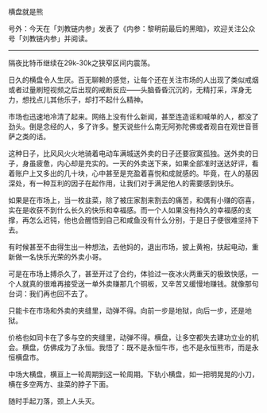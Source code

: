 
横盘就是熊

号外：今天在「刘教链内参」发表了《内参：黎明前最后的黑暗》，欢迎关注公众号「刘教链内参」并阅读。

---

隔夜比特币继续在29k-30k之狭窄区间内震荡。

日久的横盘令人生厌。百无聊赖的感觉，让每个还在关注市场的人出现了类似戒烟或者过量刷短视频之后出现的戒断反应——头脑昏昏沉沉的，无精打采，浑身无力，想找点儿其他乐子，却打不起什么精神。

市场也迅速地冷清了起来。网络上没有什么新闻，甚至连造谣和喊单的人，都没了劲头。倒是念经的人，多了许多。整天说些什么南无阿弥陀佛或者观自在观世音菩萨之类的话。

这种日子，比风风火火地骑着电动车满城送外卖的日子还要寂寞孤独。送外卖的日子，身虽疲惫，内心却是充实的。一天的外卖送下来，如果全部准时送达好评，看着账户上又多出的几十块，心中甚至是充盈着喜悦和成就感的。毕竟，在人的基因深处，有一种互利的因子在起作用，让我们对于满足他人的需要感到快乐。

如果是在市场上，当一枚韭菜，除了被庄家割来割去的痛苦，和偶有小赚的窃喜，实在是收获不到什么长久的快乐和幸福感。而一个人如果没有持久的幸福感的支撑，再怎么迟钝，他也会醒悟到自己和咸鱼没有什么分别，于是日子便很难坚持下去。

有时候甚至不由得生出一种想法，去他妈的，退出市场，披上黄袍，扶起电动，重新做一名快乐光荣的外卖小哥。

可是在市场上搏杀久了，甚至开过了合约，体验过一夜冰火两重天的极致快感，一个人就真的很难再接受送一单外卖赚那几个铜板，又辛苦又缓慢地赚钱。就像那句台词：我们再也回不去了。

只能卡在市场和外卖的夹缝里，动弹不得。向前一步是地狱，向后一步，还是地狱。

价格也如同卡在了多与空的夹缝里，动弹不得。横盘，让多空都失去建功立业的机会。横盘，仿佛成为了永恒。我悟了：既不是永恒牛市，也不是永恒熊市，而是永恒横盘市。

中场大横盘，横亘上一轮周期到这一轮周期。下轨小横盘，如一把明晃晃的小刀，横在多空两方、韭菜的脖子下面。

随时手起刀落，颈上人头灭。

